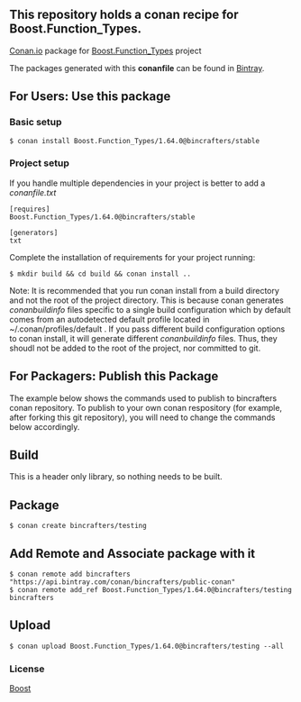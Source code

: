 ## This repository holds a conan recipe for Boost.Function_Types.

[Conan.io](https://conan.io) package for [Boost.Function_Types](https://github.com/Boostorg/Function_Types) project

The packages generated with this **conanfile** can be found in [Bintray](https://bintray.com/bincrafters/public-conan/Boost.Function_Types%3Abincrafters).

## For Users: Use this package

### Basic setup

    $ conan install Boost.Function_Types/1.64.0@bincrafters/stable

### Project setup

If you handle multiple dependencies in your project is better to add a *conanfile.txt*

    [requires]
    Boost.Function_Types/1.64.0@bincrafters/stable

    [generators]
    txt

Complete the installation of requirements for your project running:</small></span>

    $ mkdir build && cd build && conan install ..
	
Note: It is recommended that you run conan install from a build directory and not the root of the project directory.  This is because conan generates *conanbuildinfo* files specific to a single build configuration which by default comes from an autodetected default profile located in ~/.conan/profiles/default .  If you pass different build configuration options to conan install, it will generate different *conanbuildinfo* files.  Thus, they shoudl not be added to the root of the project, nor committed to git. 

## For Packagers: Publish this Package

The example below shows the commands used to publish to bincrafters conan repository. To publish to your own conan respository (for example, after forking this git repository), you will need to change the commands below accordingly. 

## Build  

This is a header only library, so nothing needs to be built.

## Package 

    $ conan create bincrafters/testing
	
## Add Remote and Associate package with it

	$ conan remote add bincrafters "https://api.bintray.com/conan/bincrafters/public-conan"
	$ conan remote add_ref Boost.Function_Types/1.64.0@bincrafters/testing bincrafters

## Upload

    $ conan upload Boost.Function_Types/1.64.0@bincrafters/testing --all

### License
[Boost](LICENSE)
